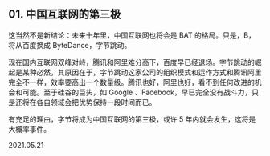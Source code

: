 ## 01. 中国互联网的第三极

这当然不是新结论：未来十年里，中国互联网也将会是 BAT 的格局。只是，B，将从百度换成 ByteDance，字节跳动。

现在国内互联网双峰对峙，腾讯和阿里难分高下，百度早已经退场。字节跳动的崛起是某种必然，其原因在于，字节跳动这家公司的组织模式和运作方式和腾讯阿里完全不一样，效率要高出一个数量级。腾讯也好，阿里也好，看不到任何改进的机会和可能。至于硅谷的巨头，如 Google 、Facebook，早已完全没有战斗力，只是还将在各自领域会把优势保持一段时间而已。

有充足的理由，字节将成为中国互联网的第三极，或许 5 年内就会发生，这将是大概率事件。

2021.05.21